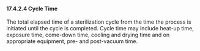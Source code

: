 #### 17.4.2.4 Cycle Time

The total elapsed time of a sterilization cycle from the time the process is initiated until the cycle is completed. Cycle time may include heat-up time, exposure time, come-down time, cooling and drying time and on appropriate equipment, pre- and post-vacuum time.
